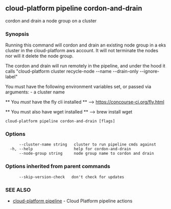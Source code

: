 ## cloud-platform pipeline cordon-and-drain

cordon and drain a node group on a cluster

### Synopsis


Running this command will cordon and drain an existing node group in a eks cluster in the cloud-platform aws account.
   It will not terminate the nodes nor will it delete the node group.

   The cordon and drain will run remotely in the pipeline, and under the hood it calls "cloud-platform cluster recycle-node --name <node-name> --drain-only --ignore-label"

You must have the following environment variables set, or passed via arguments:
	- a cluster name

   ** You _must_ have the fly cli installed **
   --> https://concourse-ci.org/fly.html

   ** You must also have wget installed **
   --> brew install wget


```
cloud-platform pipeline cordon-and-drain [flags]
```

### Options

```
      --cluster-name string   cluster to run pipeline cmds against
  -h, --help                  help for cordon-and-drain
      --node-group string     node group name to cordon and drain
```

### Options inherited from parent commands

```
      --skip-version-check   don't check for updates
```

### SEE ALSO

* [cloud-platform pipeline](cloud-platform_pipeline.md)	 - Cloud Platform pipeline actions

